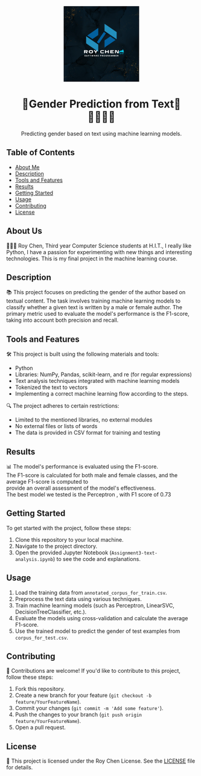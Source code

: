 <div align="center">
  <img src="Roy Chen Logo.png" alt="Project Logo" width="200">
  <h1>🌟Gender Prediction from Text🌟<br/> 🕵️‍♀️🕵️‍♂️</h1>
  <p>Predicting gender based on text using machine learning models.</p>
</div>

## Table of Contents
- [About Me](#About-Me)
- [Description](#description)
- [Tools and Features](#tools-and-features)
- [Results](#results)
- [Getting Started](#getting-started)
- [Usage](#usage)
- [Contributing](#contributing)
- [License](#license)

## About Us
👨🏽‍💻 Roy Chen,
Third year Computer Science students at H.I.T.,
I really like Python, I have a passion for experimenting with new things and interesting technologies.
This is my final project in the machine learning course.

## Description
📚 This project focuses on predicting the gender of the author based on textual content. The task involves training machine learning models to classify whether a given text is written by a male or female author. The primary metric used to evaluate the model's performance is the F1-score, taking into account both precision and recall.

## Tools and Features
🛠️ This project is built using the following materials and tools:
- Python
- Libraries: NumPy, Pandas, scikit-learn, and re (for regular expressions)
- Text analysis techniques integrated with machine learning models
- Tokenized the text to vectors
- Implementing a correct machine learning flow according to the steps.

🔍 The project adheres to certain restrictions:
- Limited to the mentioned libraries, no external modules
- No external files or lists of words
- The data is provided in CSV format for training and testing

## Results
📊 The model's performance is evaluated using the F1-score.<br/>
The F1-score is calculated for both male and female classes, and the average F1-score is computed to<br/>
provide an overall assessment of the model's effectiveness.<br/>
The best model we tested is the Perceptron , with F1 score of 0.73

## Getting Started
To get started with the project, follow these steps:
1. Clone this repository to your local machine.
2. Navigate to the project directory.
3. Open the provided Jupyter Notebook (`Assignment3-text-analysis.ipynb`) to see the code and explanations.

## Usage
1. Load the training data from `annotated_corpus_for_train.csv`.
2. Preprocess the text data using various techniques.
3. Train machine learning models (such as Perceptron, LinearSVC, DecisionTreeClassifier, etc.).
4. Evaluate the models using cross-validation and calculate the average F1-score.
5. Use the trained model to predict the gender of test examples from `corpus_for_test.csv`.

## Contributing
🤝 Contributions are welcome! If you'd like to contribute to this project, follow these steps:
1. Fork this repository.
2. Create a new branch for your feature (`git checkout -b feature/YourFeatureName`).
3. Commit your changes (`git commit -m 'Add some feature'`).
4. Push the changes to your branch (`git push origin feature/YourFeatureName`).
5. Open a pull request.

## License
📝 This project is licensed under the Roy Chen License. See the [LICENSE](LICENSE) file for details.
